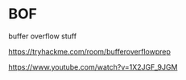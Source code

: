 # BOF
buffer overflow stuff

https://tryhackme.com/room/bufferoverflowprep 

https://www.youtube.com/watch?v=1X2JGF_9JGM 
